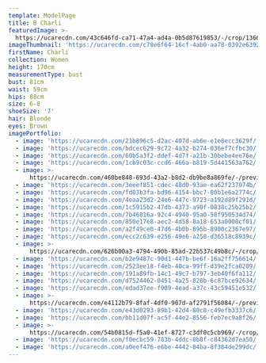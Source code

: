 ```yaml
---
template: ModelPage
title: B Charli
featuredImage: >-
  https://ucarecdn.com/43c646fd-ca71-47a4-ad4a-0b5d87619853/-/crop/1366x846/0,388/-/preview/
imageThumbnail: 'https://ucarecdn.com/c78e6f64-16cf-4ab0-aa78-0392e6392726/'
firstName: Charli
collection: Women
height: 170cm
measurementType: bust
bust: 81cm
waist: 59cm
hips: 88cm
size: 6-8
shoeSize: '7'
hair: Blonde
eyes: Brown
imagePortfolio:
  - image: 'https://ucarecdn.com/21b896c5-d2ac-407d-ab6e-e1e8ecc3629f/'
  - image: 'https://ucarecdn.com/bdcec629-9c72-4a32-b274-036ef7cfbc30/'
  - image: 'https://ucarecdn.com/60b5a3f2-ddef-4d7f-a21b-30bebe4ee76e/'
  - image: 'https://ucarecdn.com/1cb9c03c-ccd6-466a-b819-5d441563a762/'
  - image: >-
      https://ucarecdn.com/460be848-693d-43a2-b8d2-db9be8a869fe/-/preview/-/rotate/90/
  - image: 'https://ucarecdn.com/3eeef851-cdec-48d0-93ae-ea62f237074b/'
  - image: 'https://ucarecdn.com/fd03b3fa-bd96-4154-bbc7-80b1e6a2774c/'
  - image: 'https://ucarecdn.com/4eaa23d2-24e6-447c-9723-a192d89f291d/'
  - image: 'https://ucarecdn.com/1c5915b2-47db-4373-a90f-0838c25b25b2/'
  - image: 'https://ucarecdn.com/7b46816a-92c4-4940-95a0-58f950534d74/'
  - image: 'https://ucarecdn.com/850e17e8-aec2-4d58-8a18-653a0000cf01/'
  - image: 'https://ucarecdn.com/a2f49ce0-47d6-4b0b-895b-8900c2367e97/'
  - image: 'https://ucarecdn.com/ecc2c639-e256-49e6-a258-d36518c8939c/'
  - image: >-
      https://ucarecdn.com/626b00a3-4794-490b-85ad-22b537c49b8c/-/crop/1782x1376/0,191/-/preview/-/rotate/90/
  - image: 'https://ucarecdn.com/b2e9487c-90d1-447b-be6f-16a2ff756614/'
  - image: 'https://ucarecdn.com/2523ee18-f4eb-40ca-99ff-d39e2fca0209/'
  - image: 'https://ucarecdn.com/191a89fb-14c1-49c7-b797-3eb40f6fa112/'
  - image: 'https://ucarecdn.com/d7524462-0451-4a25-828b-6c87bce92634/'
  - image: 'https://ucarecdn.com/edad37ee-f909-4ead-a37c-43c59451e532/'
  - image: >-
      https://ucarecdn.com/e4112b79-8faf-4df0-907d-af2791f56084/-/preview/-/rotate/90/
  - image: 'https://ucarecdn.com/e43d0293-89b1-42d4-80c8-c49efb3337c6/'
  - image: 'https://ucarecdn.com/bb11d07f-ac5f-44e2-8556-feb7ec9a8f26/'
  - image: >-
      https://ucarecdn.com/54b0815d-f5a0-41ef-8727-c3df0c5cb969/-/crop/964x1116/114,635/-/preview/
  - image: 'https://ucarecdn.com/f0ecbc59-783b-4ddc-8b8f-c84362d7ea50/'
  - image: 'https://ucarecdn.com/a0eef476-e6be-4442-84ba-8f384de299dc/'
---
```


